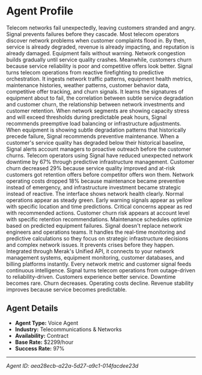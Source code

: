 # Agent Profile

Telecom networks fail unexpectedly, leaving customers stranded and angry. Signal prevents failures before they cascade.
Most telecom operators discover network problems when customer complaints flood in. By then, service is already degraded, revenue is already impacting, and reputation is already damaged. Equipment fails without warning. Network congestion builds gradually until service quality crashes. Meanwhile, customers churn because service reliability is poor and competitive offers look better.
Signal turns telecom operations from reactive firefighting to predictive orchestration.
It ingests network traffic patterns, equipment health metrics, maintenance histories, weather patterns, customer behavior data, competitive offer tracking, and churn signals. It learns the signatures of equipment about to fail, the correlation between subtle service degradation and customer churn, the relationship between network investments and customer retention.
When network segments are showing capacity stress and will exceed thresholds during predictable peak hours, Signal recommends preemptive load balancing or infrastructure adjustments. When equipment is showing subtle degradation patterns that historically precede failure, Signal recommends preventive maintenance. When a customer's service quality has degraded below their historical baseline, Signal alerts account managers to proactive outreach before the customer churns.
Telecom operators using Signal have reduced unexpected network downtime by 67% through predictive infrastructure management. Customer churn decreased 29% because service quality improved and at-risk customers got retention offers before competitor offers won them. Network operating costs dropped 18% because maintenance became preventive instead of emergency, and infrastructure investment became strategic instead of reactive.
The interface shows network health clearly. Normal operations appear as steady green. Early warning signals appear as yellow with specific location and time predictions. Critical concerns appear as red with recommended actions. Customer churn risk appears at account level with specific retention recommendations. Maintenance schedules optimize based on predicted equipment failures.
Signal doesn't replace network engineers and operations teams. It handles the real-time monitoring and predictive calculations so they focus on strategic infrastructure decisions and complex network issues. It prevents crises before they happen.
Integrated through Merak's Unified API, it connects to your network management systems, equipment monitoring, customer databases, and billing platforms instantly. Every network metric and customer signal feeds continuous intelligence.
Signal turns telecom operations from outage-driven to reliability-driven. Customers experience better service. Downtime becomes rare. Churn decreases. Operating costs decline. Revenue stability improves because service becomes predictable.

## Agent Details

- **Agent Type:** Voice Agent
- **Industry:** Telecommunications & Networks
- **Availability:** Contract
- **Base Rate:** $2299/hour
- **Success Rate:** 97%

---

*Agent ID: aea28ecb-a22a-5d27-a9c1-014facdee23d*
